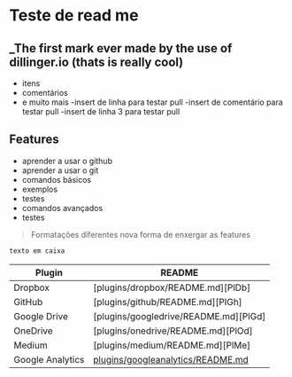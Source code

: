 # Teste de read me 
## _The first mark ever made by the use of dillinger.io (thats is really cool)



- itens
- comentários
- e muito mais
-insert de linha para testar pull 
-insert de comentário para testar pull
-insert de linha 3 para testar pull


## Features

- aprender a usar o github
- aprender a usar o git
- comandos básicos
- exemplos
- testes 
- comandos avançados
- testes



> Formatações diferentes
> nova forma de enxergar as features


```sh
texto em caixa
```


| Plugin | README |
| ------ | ------ |
| Dropbox | [plugins/dropbox/README.md][PlDb] |
| GitHub | [plugins/github/README.md][PlGh] |
| Google Drive | [plugins/googledrive/README.md][PlGd] |
| OneDrive | [plugins/onedrive/README.md][PlOd] |
| Medium | [plugins/medium/README.md][PlMe] |
| Google Analytics | [plugins/googleanalytics/README.md][PlGa] |


   [PlGa]: <https://github.com/RahulHP/dillinger/blob/master/plugins/googleanalytics/README.md>

